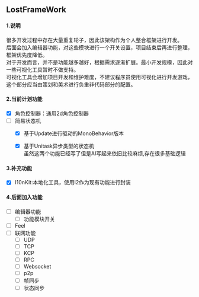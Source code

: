 ﻿## LostFrameWork

#### 1.说明
很多开发过程中存在大量重复轮子，因此该架构作为个人整合框架进行开发。  
后面会加入编辑器功能，对这些模块进行一个开关设置，项目结束后再进行整理，框架优先度降低。  
对于开发而言，并不是功能越多越好，根据需求逐渐扩展。最小开发规模，因此对一些可视化工具暂时不做支持。  
可视化工具会增加项目开发和维护难度，不建议程序员使用可视化进行开发游戏，这个部分应当由策划和美术进行负重非代码部分的配置。

#### 2.当前计划功能
- [x] 角色控制器：通用2d角色控制器
- [ ] 简易状态机
  - [x] 基于Update进行驱动的MonoBehavior版本
  - [x] 基于Unitask异步类型的状态机  
  虽然这两个功能已经写了但是AI写起来依旧比较麻烦,存在很多基础逻辑


#### 3.补充功能
- [x] I10nKit:本地化工具，使用I2作为现有功能进行封装

#### 4.后面加入功能
- [ ] 编辑器功能
  - [ ] 功能模块开关
- [ ] Feel
- [ ] 联网功能
  - [ ] UDP
  - [ ] TCP
  - [ ] KCP
  - [ ] RPC
  - [ ] Websocket
  - [ ] p2p
  - [ ] 帧同步
  - [ ] 状态同步